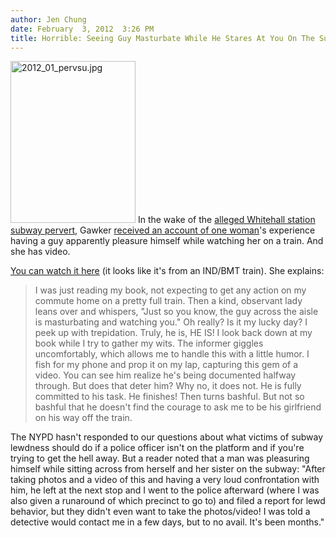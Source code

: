 ```yaml
---
author: Jen Chung
date: February  3, 2012  3:26 PM
title: Horrible: Seeing Guy Masturbate While He Stares At You On The Subway
---
```


<p><span class="mt-enclosure mt-enclosure-image" style="display: inline;"> <img alt="2012_01_pervsu.jpg" src="https://web.archive.org/web/20120204135000im_/http://gothamist.com/attachments/jen/2012_01_pervsu.jpg" width="200" height="259" class="image-right"> </span>In the wake of the <a href="https://web.archive.org/web/20120204135000/http://gothamist.com/2012/02/02/subway_rider_takes_photos_of_guy_wh.php">alleged Whitehall station subway pervert</a>, Gawker <a href="https://web.archive.org/web/20120204135000/http://gawker.com/5882047/heres-a-video-of-another-creepy-subway-perv-jacking-off-at-a-lady-on-the-b-train">received an account of one woman</a>&apos;s experience having a guy apparently pleasure himself while watching her on a train.  And she has video.</p>

<p><a href="https://web.archive.org/web/20120204135000/http://gawker.com/5882047/heres-a-video-of-another-creepy-subway-perv-jacking-off-at-a-lady-on-the-b-train">You can watch it here</a> (it looks like it&apos;s from an IND/BMT train).  She explains:</p><blockquote> I was just reading my book, not expecting to get any action on my commute home on a pretty full train. Then a kind, observant lady leans over and whispers, &quot;Just so you know, the guy across the aisle is masturbating and watching you.&quot; Oh really? Is it my lucky day? I peek up with trepidation. Truly, he is, HE IS! I look back down at my book while I try to gather my wits. The informer giggles uncomfortably, which allows me to handle this with a little humor. I fish for my phone and prop it on my lap, capturing this gem of a video. You can see him realize he&apos;s being documented halfway through. But does that deter him? Why no, it does not. He is fully committed to his task. He finishes! Then turns bashful. But not so bashful that he doesn&apos;t find the courage to ask me to be his girlfriend on his way off the train.</blockquote>The NYPD hasn&apos;t responded to our questions about what victims of subway lewdness should do if a police officer isn&apos;t on the platform and if you&apos;re trying to get the hell away. But a reader noted that a man was pleasuring himself while sitting across from herself and her sister on the subway: &quot;After taking photos and a video of this and having a very loud confrontation with him, he left at the next stop and I went to the police afterward (where I was also given a runaround of which precinct to go to) and filed a report for lewd behavior, but they didn&apos;t even want to take the photos/video! I was told a detective would contact me in a few days, but to no avail. It&apos;s been months.&quot;<p></p>